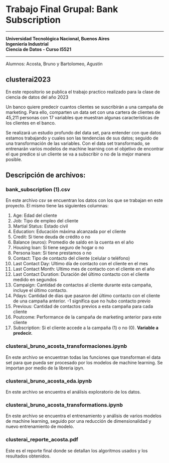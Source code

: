 # **Trabajo Final Grupal: Bank Subscription**
____
__Universidad Tecnológica Nacional, Buenos Aires__\
__Ingeniería Industrial__\
__Ciencia de Datos - Curso I5521__
____
Alumnos: Acosta, Bruno y Bartolomeo, Agustin

## clusterai2023
En este repositorio se publica el trabajo practico realizado para la clase de ciencia de datos del año 2023

Un banco quiere predecir cuantos clientes se suscribirán a una campaña de marketing. Para ello, comparten un data set con una cartera de clientes de 45,211 personas con 17 variables que muestran algunas características de los clientes en el banco.

Se realizará un estudio profundo del data set, para entender con que datos estamos trabajando y cuales son las tendencias de sus datos; seguido de una transformación de las variables. Con el data set transformado, se entrenarán varios modelos de machine learning con el objetivo de encontrar el que predice si un cliente se va a subscribir o no de la mejor manera posible.
## Descripción de archivos:
### bank_subscription (1).csv
En este archivo csv se encuentran los datos con los que se trabajan en este proyecto.
El mismo tiene las siguientes columnas:
1.	Age: Edad del cliente
2.	Job: Tipo de empleo del cliente
3.	Martial Status: Estado civil 
4.	Education: Educación máxima alcanzada por el cliente
5.	Credit: Si tiene deuda de crédito o no
6.	Balance (euros): Promedio de saldo en la cuenta en el año
7.	Housing loan: Si tiene seguro de hogar o no
8.	Persona loan: Si tiene prestamos o no
9.	Contact: Tipo de contacto del cliente (celular o teléfono)
10.	Last Contact Day: Ultimo día de contacto con el cliente en el mes
11.	Last Contact Month: Ultimo mes de contacto con el cliente en el año
12.	Last Contact Duration: Duración del último contacto con el cliente medido en segundos
13.	Campaign: Cantidad de contactos al cliente durante esta campaña, incluye el último contacto.
14.	Pdays: Cantidad de dias que pasaron del último contacto con el cliente de una campaña anterior. -1 significa que no hubo contacto previo
15.	Previous: Cantidad de contactos previos a esta campaña para cada cliente
16.	Poutcome: Performance de la campaña de marketing anterior para este cliente
17.	Subscription: Si el cliente accede a la campaña (1) o no (0). **Variable a predecir.**
### clusterai_bruno_acosta_transformaciones.ipynb
En este archivo se encuentran todas las funciones que transforman el data set para que pueda ser procesado por los modelos de machine learning.
Se importan por medio de la libreria ipyn.
### clusterai_bruno_acosta_eda.ipynb
En este archivo se encuentra el análisis exploratorio de los datos.
### clusterai_bruno_acosta_transformations.ipynb
En este archivo se encuentra el entrenamiento y análisis de varios modelos de machine learning, seguido por una reducción de dimensionalidad y nuevo entrenamiento de modelo.
### clusterai_reporte_acosta.pdf
Este es el reporte final donde se detallan los algoritmos usados y los resultados obtenidos.